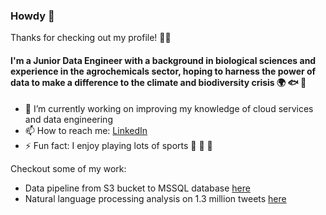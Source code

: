 ### Howdy 🤠 

Thanks for checking out my profile! 🙏🏻

#### I'm a Junior Data Engineer with a background in biological sciences and experience in the agrochemicals sector, hoping to harness the power of data to make a difference to the climate and biodiversity crisis 🌍 🐟 🦧 

- 🔭 I’m currently working on improving my knowledge of cloud services and data engineering
- 📫 How to reach me:  [LinkedIn](https://www.linkedin.com/in/emevans97/)
- ⚡ Fun fact: I enjoy playing lots of sports 🏉 🎿 🎾

Checkout some of my work:

- Data pipeline from S3 bucket to MSSQL database [here](https://github.com/emevans97/data210-final-project)
- Natural language processing analysis on 1.3 million tweets [here](https://github.com/emevans97/NLP_sentiment)

<!--
**emevans97/emevans97** is a ✨ _special_ ✨ repository because its `README.md` (this file) appears on your GitHub profile.


-->
